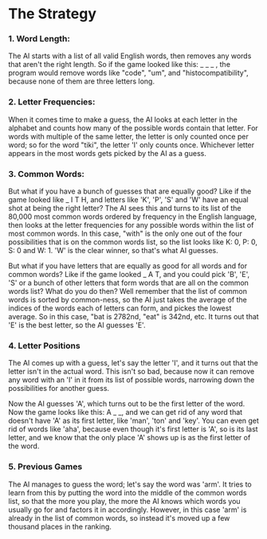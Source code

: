 # The Strategy
### 1. Word Length:
The AI starts with a list of all valid English words, then removes any words that aren't the right length. So if the game looked like this: _ _ _ , the program would remove words like "code", "um", and "histocompatibility", because none of them are three letters long.

### 2. Letter Frequencies:
When it comes time to make a guess, the AI looks at each letter in the alphabet and counts how many of the possible words contain that letter. For words with multiple of the same letter, the letter is only counted once per word; so for the word "tiki", the letter 'I' only counts once. Whichever letter appears in the most words gets picked by the AI as a guess.

### 3. Common Words:
But what if you have a bunch of guesses that are equally good? Like if the game looked like _ I T H, and letters like 'K', 'P', 'S' and 'W' have an equal shot at being the right letter? The AI sees this and turns to its list of the 80,000 most common words ordered by frequency in the English language, then looks at the letter frequencies for any possible words within the list of most common words. In this case, "with" is the only one out of the four possibilities that is on the common words list, so the list looks like K: 0, P: 0, S: 0 and W: 1. 'W' is the clear winner, so that's what AI guesses.


But what if you have letters that are equally as good for all words and for common words? Like if the game looked _ A T, and you could pick 'B', 'E', 'S' or a bunch of other letters that form words that are all on the common words list? What do you do then? Well remember that the list of common words is sorted by common-ness, so the AI just takes the average of the indices of the words each of letters can form, and pickes the lowest average. So in this case, "bat is 2782nd, "eat" is 342nd, etc. It turns out that 'E' is the best letter, so the AI guesses 'E'.

### 4. Letter Positions
The AI comes up with a guess, let's say the letter 'I', and it turns out that the letter isn't in the actual word. This isn't so bad, because now it can remove any word with an 'I' in it from its list of possible words, narrowing down the possibilities for another guess.

Now the AI guesses 'A', which turns out to be the first letter of the word. Now the game looks like this: A _ _, and we can get rid of any word that doesn't have 'A' as its first letter, like 'man', 'ton' and 'key'. You can even get rid of words like 'aha', because even though it's first letter is 'A', so is its last letter, and we know that the only place 'A' shows up is as the first letter of the word.

### 5. Previous Games
The AI manages to guess the word; let's say the word was 'arm'. It tries to learn from this by putting the word into the middle of the common words list, so that the more you play, the more the AI knows which words you usually go for and factors it in accordingly. However, in this case 'arm' is already in the list of common words, so instead it's moved up a few thousand places in the ranking.
